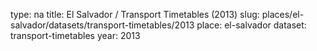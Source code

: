 type: na
title: El Salvador / Transport Timetables (2013)
slug: places/el-salvador/datasets/transport-timetables/2013
place: el-salvador
dataset: transport-timetables
year: 2013
